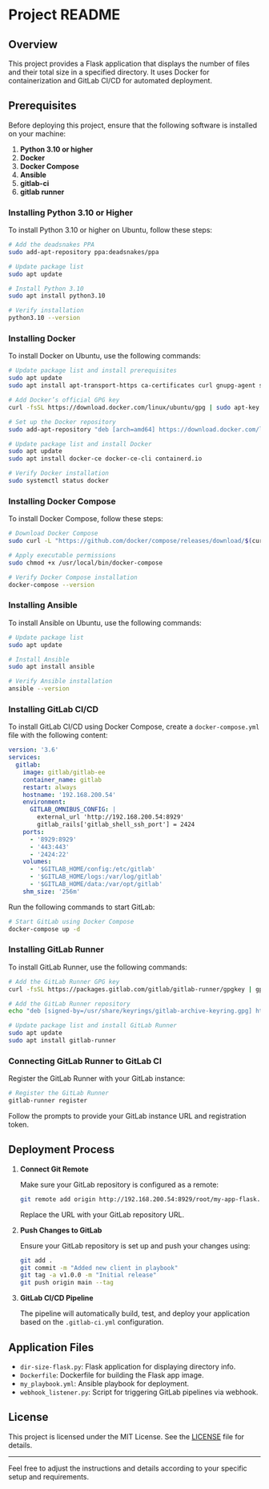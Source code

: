 
# Project README

## Overview

This project provides a Flask application that displays the number of files and their total size in a specified directory. It uses Docker for containerization and GitLab CI/CD for automated deployment.

## Prerequisites

Before deploying this project, ensure that the following software is installed on your machine:

1. **Python 3.10 or higher**
2. **Docker**
3. **Docker Compose**
4. **Ansible**
5. **gitlab-ci**
6. **gitlab runner**
### Installing Python 3.10 or Higher

To install Python 3.10 or higher on Ubuntu, follow these steps:

```bash
# Add the deadsnakes PPA
sudo add-apt-repository ppa:deadsnakes/ppa

# Update package list
sudo apt update

# Install Python 3.10
sudo apt install python3.10

# Verify installation
python3.10 --version
```

### Installing Docker

To install Docker on Ubuntu, use the following commands:

```bash
# Update package list and install prerequisites
sudo apt update
sudo apt install apt-transport-https ca-certificates curl gnupg-agent software-properties-common

# Add Docker’s official GPG key
curl -fsSL https://download.docker.com/linux/ubuntu/gpg | sudo apt-key add -

# Set up the Docker repository
sudo add-apt-repository "deb [arch=amd64] https://download.docker.com/linux/ubuntu $(lsb_release -cs) stable"

# Update package list and install Docker
sudo apt update
sudo apt install docker-ce docker-ce-cli containerd.io

# Verify Docker installation
sudo systemctl status docker
```

### Installing Docker Compose

To install Docker Compose, follow these steps:

```bash
# Download Docker Compose
sudo curl -L "https://github.com/docker/compose/releases/download/$(curl -s https://api.github.com/repos/docker/compose/releases/latest | grep 'tag_name' | cut -d\" -f4)/docker-compose-$(uname -s)-$(uname -m)" -o /usr/local/bin/docker-compose

# Apply executable permissions
sudo chmod +x /usr/local/bin/docker-compose

# Verify Docker Compose installation
docker-compose --version
```

### Installing Ansible

To install Ansible on Ubuntu, use the following commands:

```bash
# Update package list
sudo apt update

# Install Ansible
sudo apt install ansible

# Verify Ansible installation
ansible --version
```

### Installing GitLab CI/CD

To install GitLab CI/CD using Docker Compose, create a `docker-compose.yml` file with the following content:

```yaml
version: '3.6'
services:
  gitlab:
    image: gitlab/gitlab-ee
    container_name: gitlab
    restart: always
    hostname: '192.168.200.54'
    environment:
      GITLAB_OMNIBUS_CONFIG: |
        external_url 'http://192.168.200.54:8929'
        gitlab_rails['gitlab_shell_ssh_port'] = 2424
    ports:
      - '8929:8929'
      - '443:443'
      - '2424:22'
    volumes:
      - '$GITLAB_HOME/config:/etc/gitlab'
      - '$GITLAB_HOME/logs:/var/log/gitlab'
      - '$GITLAB_HOME/data:/var/opt/gitlab'
    shm_size: '256m'
```

Run the following commands to start GitLab:

```bash
# Start GitLab using Docker Compose
docker-compose up -d
```

### Installing GitLab Runner

To install GitLab Runner, use the following commands:

```bash
# Add the GitLab Runner GPG key
curl -fsSL https://packages.gitlab.com/gitlab/gitlab-runner/gpgkey | gpg --dearmor -o /usr/share/keyrings/gitlab-archive-keyring.gpg

# Add the GitLab Runner repository
echo "deb [signed-by=/usr/share/keyrings/gitlab-archive-keyring.gpg] https://packages.gitlab.com/runner/gitlab-runner/debian/ stable main" | sudo tee /etc/apt/sources.list.d/runner_gitlab-runner.list

# Update package list and install GitLab Runner
sudo apt update
sudo apt install gitlab-runner
```

### Connecting GitLab Runner to GitLab CI

Register the GitLab Runner with your GitLab instance:

```bash
# Register the GitLab Runner
gitlab-runner register
```

Follow the prompts to provide your GitLab instance URL and registration token.

## Deployment Process

1. **Connect Git Remote**

   Make sure your GitLab repository is configured as a remote:

   ```bash
   git remote add origin http://192.168.200.54:8929/root/my-app-flask.git
   ```

   Replace the URL with your GitLab repository URL.


2. **Push Changes to GitLab**

   Ensure your GitLab repository is set up and push your changes using:

   ```bash
   git add .
   git commit -m "Added new client in playbook"
   git tag -a v1.0.0 -m "Initial release"
   git push origin main --tag
   ```


3. **GitLab CI/CD Pipeline**

   The pipeline will automatically build, test, and deploy your application based on the `.gitlab-ci.yml` configuration.

## Application Files

- `dir-size-flask.py`: Flask application for displaying directory info.
- `Dockerfile`: Dockerfile for building the Flask app image.
- `my_playbook.yml`: Ansible playbook for deployment.
- `webhook_listener.py`: Script for triggering GitLab pipelines via webhook.

## License

This project is licensed under the MIT License. See the [LICENSE](LICENSE) file for details.

---

Feel free to adjust the instructions and details according to your specific setup and requirements.
